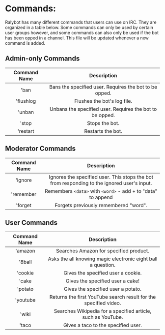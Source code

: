 Commands:
=========

Ralybot has many different commands that users can use on IRC. They are organized in a table below. Some commands can
only be used by certain user groups however, and some commands can also only be used if the bot has been opped in a channel. This file will be updated whenever a new command is added.

Admin-only Commands
-------
|Command Name| Description |
|:------:|:--------------------------------------:|
|'ban | Bans the specified user. Requires the bot to be opped. |
|'flushlog | Flushes the bot's log file. |
|'unban | Unbans the specified user. Requires the bot to be opped. |
|'stop | Stops the bot. |
|'restart | Restarts the bot. |

Moderator Commands
-------
|Command Name | Description |
|:------:|:--------------------------------------:|
|'ignore | Ignores the specified user. This stops the bot from responding to the ignored user's input.|
|'remember | Remembers `<data>` with `<word>` - add + to "data" to append |
|'forget | Forgets previously remembered "word". |


User Commands
-------
|Command Name | Description |
|:------:|:--------------------------------------:|
|'amazon | Searches Amazon for specified product. |
|'8ball | Asks the all knowing magic electronic eight ball a question.  |
|'cookie | Gives the specified user a cookie. |
|'cake | Gives the specified user a cake! |
|'potato | Gives the specified user a potato. |
|'youtube | Returns the first YouTube search result for the specified video. |
|'wiki | Searches Wikipedia for a specified article, such as YouTube. |
|'taco | Gives a taco to the specified user. |
